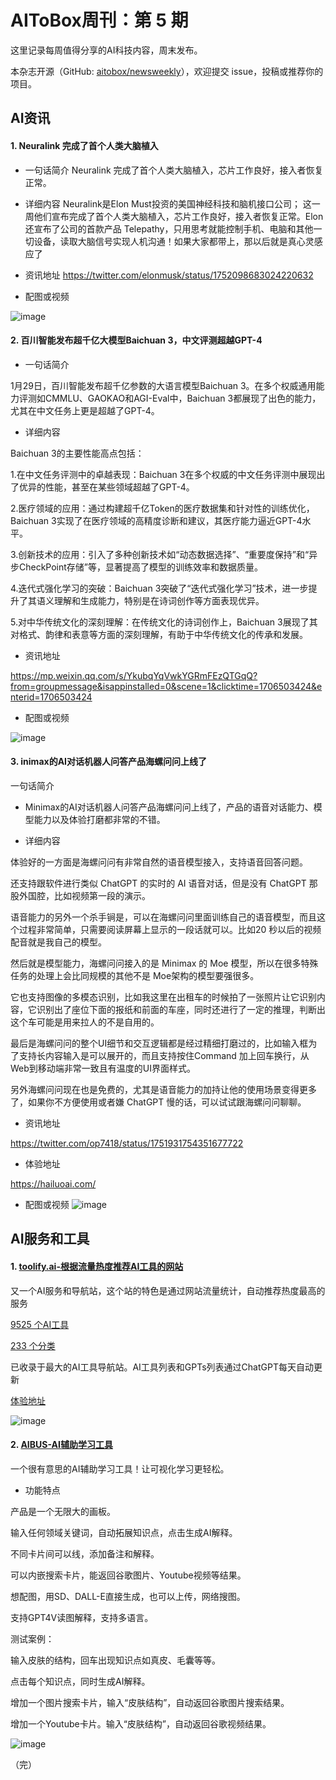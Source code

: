 # AIToBox周刊：第 5 期

这里记录每周值得分享的AI科技内容，周末发布。

本杂志开源（GitHub: [aitobox/newsweekly](https://github.com/aitobox/newsweekly)），欢迎提交 issue，投稿或推荐你的项目。


## AI资讯

#### 1. Neuralink 完成了首个人类大脑植入

* 一句话简介
Neuralink 完成了首个人类大脑植入，芯片工作良好，接入者恢复正常。

* 详细内容
Neuralink是Elon Must投资的美国神经科技和脑机接口公司； 这一周他们宣布完成了首个人类大脑植入，芯片工作良好，接入者恢复正常。Elon 还宣布了公司的首款产品 Telepathy，只用思考就能控制手机、电脑和其他一切设备，读取大脑信号实现人机沟通！如果大家都带上，那以后就是真心灵感应了

* 资讯地址
https://twitter.com/elonmusk/status/1752098683024220632

* 配图或视频

![image](https://github.com/aitobox/newsweekly/assets/137874861/65dd2384-8af2-4381-920c-f966f1ca1010)


#### 2. 百川智能发布超千亿大模型Baichuan 3，中文评测超越GPT-4

* 一句话简介

1月29日，百川智能发布超千亿参数的大语言模型Baichuan 3。在多个权威通用能力评测如CMMLU、GAOKAO和AGI-Eval中，Baichuan 3都展现了出色的能力，尤其在中文任务上更是超越了GPT-4。

* 详细内容
  
Baichuan 3的主要性能高点包括：

1.在中文任务评测中的卓越表现：Baichuan 3在多个权威的中文任务评测中展现出了优异的性能，甚至在某些领域超越了GPT-4。

2.医疗领域的应用：通过构建超千亿Token的医疗数据集和针对性的训练优化，Baichuan 3实现了在医疗领域的高精度诊断和建议，其医疗能力逼近GPT-4水平。

3.创新技术的应用：引入了多种创新技术如“动态数据选择”、“重要度保持”和“异步CheckPoint存储”等，显著提高了模型的训练效率和数据质量。

4.迭代式强化学习的突破：Baichuan 3突破了“迭代式强化学习”技术，进一步提升了其语义理解和生成能力，特别是在诗词创作等方面表现优异。

5.对中华传统文化的深刻理解：在传统文化的诗词创作上，Baichuan 3展现了其对格式、韵律和表意等方面的深刻理解，有助于中华传统文化的传承和发展。

* 资讯地址

https://mp.weixin.qq.com/s/YkubqYqVwkYGRmFEzQTGqQ?from=groupmessage&isappinstalled=0&scene=1&clicktime=1706503424&enterid=1706503424

* 配图或视频
  
![image](https://github.com/aitobox/newsweekly/assets/137874861/7b4d0998-18de-4565-8ef5-e4fb8ea64193)


#### 3. inimax的AI对话机器人问答产品海螺问问上线了

一句话简介
* Minimax的AI对话机器人问答产品海螺问问上线了，产品的语音对话能力、模型能力以及体验打磨都非常的不错。

* 详细内容

体验好的一方面是海螺问问有非常自然的语音模型接入，支持语音回答问题。

还支持跟软件进行类似 ChatGPT 的实时的 AI 语音对话，但是没有 ChatGPT 那股外国腔，比如视频第一段的演示。

语音能力的另外一个杀手锏是，可以在海螺问问里面训练自己的语音模型，而且这个过程非常简单，只需要阅读屏幕上显示的一段话就可以。比如20 秒以后的视频配音就是我自己的模型。

然后就是模型能力，海螺问问接入的是 Minimax 的 Moe 模型，所以在很多特殊任务的处理上会比同规模的其他不是 Moe架构的模型要强很多。

它也支持图像的多模态识别，比如我这里在出租车的时候拍了一张照片让它识别内容，它识别出了座位下面的报纸和前面的车座，同时还进行了一定的推理，判断出这个车可能是用来拉人的不是自用的。

最后是海螺问问的整个UI细节和交互逻辑都是经过精细打磨过的，比如输入框为了支持长内容输入是可以展开的，而且支持按住Command 加上回车换行，从Web到移动端非常一致且有温度的UI界面样式。

另外海螺问问现在也是免费的，尤其是语音能力的加持让他的使用场景变得更多了，如果你不方便使用或者嫌 ChatGPT 慢的话，可以试试跟海螺问问聊聊。

* 资讯地址
  
https://twitter.com/op7418/status/1751931754351677722

* 体验地址

https://hailuoai.com/

* 配图或视频
![image](https://github.com/aitobox/newsweekly/assets/137874861/9959f0a5-1b30-44d6-a40d-e1a03165a76c)


## AI服务和工具

#### 1. [toolify.ai-根据流量热度推荐AI工具的网站](https://www.toolify.ai/zh/Best-trending-AI-Tools)

又一个AI服务和导航站，这个站的特色是通过网站流量统计，自动推荐热度最高的服务

[9525 个AI工具](https://www.toolify.ai/zh/#now)

[233 个分类](https://www.toolify.ai/zh/category)

 已收录于最大的AI工具导航站。AI工具列表和GPTs列表通过ChatGPT每天自动更新


[体验地址](https://www.toolify.ai/zh/Best-trending-AI-Tools)

![image](https://github.com/aitobox/newsweekly/assets/137874861/cb8a226e-5243-478e-afd7-bd5c3f8b0101)


#### 2. [AIBUS-AI辅助学习工具](https://studio.albus.org/)

一个很有意思的AI辅助学习工具！让可视化学习更轻松。

* 功能特点

产品是一个无限大的画板。

输入任何领域关键词，自动拓展知识点，点击生成AI解释。

不同卡片间可以线，添加备注和解释。

可以内嵌搜索卡片，能返回谷歌图片、Youtube视频等结果。

想配图，用SD、DALL-E直接生成，也可以上传，网络搜图。

支持GPT4V读图解释，支持多语言。

测试案例：

输入皮肤的结构，回车出现知识点如真皮、毛囊等等。

点击每个知识点，同时生成AI解释。

增加一个图片搜索卡片，输入“皮肤结构”，自动返回谷歌图片搜索结果。

增加一个Youtube卡片。输入“皮肤结构”，自动返回谷歌视频结果。

![image](https://github.com/aitobox/newsweekly/assets/137874861/11096afb-9bf1-4356-9c3e-2a60275fa2f8)

（完）
